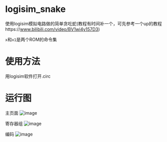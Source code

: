 # logisim_snake
使用logisim模拟电路做的简单贪吃蛇(教程有时间补一个，可先参考一个up的教程https://www.bilibili.com/video/BV1wi4y157D3)

`x`和`x1`是两个ROM的命令集

# 使用方法
用logisim软件打开.circ

# 运行图
主页面
![image](https://user-images.githubusercontent.com/35139537/114476386-af641d00-9c2c-11eb-9afe-4c60abd6f833.png)

寄存器组
![image](https://user-images.githubusercontent.com/35139537/119490648-a9b33880-bd8f-11eb-9ff0-d1ce41b1235f.png)

编码
![image](https://user-images.githubusercontent.com/35139537/114476469-dae70780-9c2c-11eb-9c33-76670c459ab2.png)
